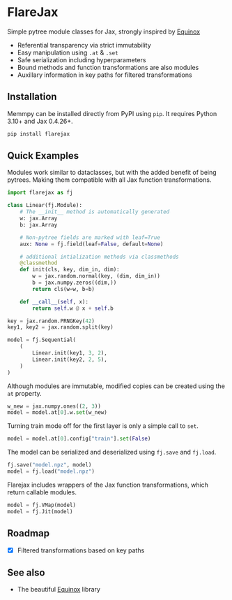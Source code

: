 # FlareJax
Simple pytree module classes for Jax, strongly inspired by [Equinox](https://github.com/patrick-kidger/equinox)
- Referential transparency via strict immutability
- Easy manipulation using `.at` & `.set`
- Safe serialization including hyperparameters
- Bound methods and function transformations are also modules
- Auxillary information in key paths for filtered transformations

## Installation
Memmpy can be installed directly from PyPI using `pip`. It requires Python 3.10+ and Jax 0.4.26+.
```bash
pip install flarejax
```

## Quick Examples
Modules work similar to dataclasses, but with the added benefit of being pytrees. Making them compatible with all Jax function transformations.
```python
import flarejax as fj

class Linear(fj.Module):
    # The __init__ method is automatically generated
    w: jax.Array
    b: jax.Array

    # Non-pytree fields are marked with leaf=True
    aux: None = fj.field(leaf=False, default=None)

    # additional intialization methods via classmethods
    @classmethod
    def init(cls, key, dim_in, dim):
        w = jax.random.normal(key, (dim, dim_in))
        b = jax.numpy.zeros((dim,))
        return cls(w=w, b=b)

    def __call__(self, x):
        return self.w @ x + self.b

key = jax.random.PRNGKey(42)
key1, key2 = jax.random.split(key)

model = fj.Sequential(
    (
        Linear.init(key1, 3, 2),
        Linear.init(key2, 2, 5),
    )
)
```

Although modules are immutable, modified copies can be created using the `at` property.
```python
w_new = jax.numpy.ones((2, 3))
model = model.at[0].w.set(w_new)
```

Turning train mode off for the first layer is only a simple call to `set`.
```python
model = model.at[0].config["train"].set(False)
```

The model can be serialized and deserialized using `fj.save` and `fj.load`.
```python
fj.save("model.npz", model)
model = fj.load("model.npz")
```

Flarejax includes wrappers of the Jax function transformations, which return callable modules.
```python
model = fj.VMap(model)
model = fj.Jit(model)
```

## Roadmap
- [x] Filtered transformations based on key paths


## See also
- The beautiful [Equinox](https://github.com/patrick-kidger/equinox) library
